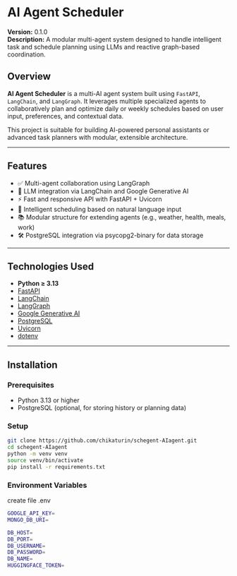 # AI Agent Scheduler

**Version:** 0.1.0  
**Description:** A modular multi-agent system designed to handle intelligent task and schedule planning using LLMs and reactive graph-based coordination.

## Overview

**AI Agent Scheduler** is a multi-AI agent system built using `FastAPI`, `LangChain`, and `LangGraph`. It leverages multiple specialized agents to collaboratively plan and optimize daily or weekly schedules based on user input, preferences, and contextual data.

This project is suitable for building AI-powered personal assistants or advanced task planners with modular, extensible architecture.

---

## Features

- ✅ Multi-agent collaboration using LangGraph
- 🧠 LLM integration via LangChain and Google Generative AI
- ⚡ Fast and responsive API with FastAPI + Uvicorn
- 📅 Intelligent scheduling based on natural language input
- 📚 Modular structure for extending agents (e.g., weather, health, meals, work)
- 🛠️ PostgreSQL integration via psycopg2-binary for data storage

---

## Technologies Used

- **Python ≥ 3.13**
- [FastAPI](https://fastapi.tiangolo.com/)
- [LangChain](https://www.langchain.com/)
- [LangGraph](https://github.com/langchain-ai/langgraph)
- [Google Generative AI](https://ai.google.dev/)
- [PostgreSQL](https://www.postgresql.org/)
- [Uvicorn](https://www.uvicorn.org/)
- [dotenv](https://pypi.org/project/python-dotenv/)

---

## Installation

### Prerequisites

- Python 3.13 or higher
- PostgreSQL (optional, for storing history or planning data)

### Setup

```bash
git clone https://github.com/chikaturin/schegent-AIagent.git
cd schegent-AIagent
python -m venv venv
source venv/bin/activate
pip install -r requirements.txt
```

### Environment Variables

create file .env

```bash
GOOGLE_API_KEY=
MONGO_DB_URI=

DB_HOST=
DB_PORT=
DB_USERNAME=
DB_PASSWORD=
DB_NAME=
HUGGINGFACE_TOKEN=
```
